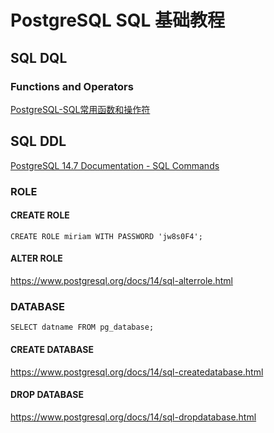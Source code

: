 # PostgreSQL SQL 基础教程


## SQL DQL


### Functions and Operators

[PostgreSQL-SQL常用函数和操作符](work/component/Back-End/PostgreSQL/PostgreSQL-SQL常用函数和操作符.md)


## SQL DDL

[PostgreSQL 14.7 Documentation - SQL Commands](https://www.postgresql.org/docs/14/sql-commands.html)


### ROLE

#### CREATE ROLE

`CREATE ROLE miriam WITH PASSWORD 'jw8s0F4';`

#### ALTER ROLE

https://www.postgresql.org/docs/14/sql-alterrole.html



### DATABASE

`SELECT datname FROM pg_database;`

#### CREATE DATABASE

https://www.postgresql.org/docs/14/sql-createdatabase.html


#### DROP DATABASE

https://www.postgresql.org/docs/14/sql-dropdatabase.html


### SCHEMA

#### CREATE SCHEMA

https://www.postgresql.org/docs/14/sql-createschema.html

#### DROP SCHEMA

https://www.postgresql.org/docs/14/sql-dropschema.html


### TABLE

#### CREATE TABLE

https://www.postgresql.org/docs/14/sql-createtable.html


Example
```sql
CREATE TABLE test (
    id     integer UNIQUE,
    name    varchar(40)
);
```

#### DROP TABLE

https://www.postgresql.org/docs/14/sql-droptable.html


### INDEX


#### CREATE INDEX

https://www.postgresql.org/docs/14/sql-createindex.html


### CONSTRAINT

添加 UNIQUE Constraint：
```SQL
ALTER TABLE <table_name> ADD CONSTRAINT <constraint_name> UNIQUE (column_name [, ... ])
```


添加 PRIMARY KEY Constraint：
```SQL
ALTER TABLE <table_name> ADD CONSTRAINT <constraint_name> PRIMARY KEY (column_name [, ... ])
```
PS：Primary key constraint 创建的同时也会创建名为 tablename_pkey 的 Primary Key。


基于 UNIQUE KEY 添加 PRIMARY KEY Constraint：
```sql
CREATE UNIQUE INDEX CONCURRENTLY dist_id_temp_idx ON distributors (dist_id);

ALTER TABLE distributors DROP CONSTRAINT distributors_pkey,
ADD CONSTRAINT distributors_pkey PRIMARY KEY USING INDEX dist_id_temp_idx;
```


删除 Constraint：
```SQL
ALTER TABLE <table_name> DROP CONSTRAINT [ IF EXISTS ]  constraint_name [ RESTRICT | CASCADE ]
```


## SQL DML


### INSERT

https://www.postgresql.org/docs/current/sql-insert.html


## 其他命令

查看 PostgreSQL 版本
```sql
SELECT version()
```

查看 PostgreSQL 保留字
```sql
SELECT pg_get_keywords();
```


查看 Table 名
```sql
SELECT table_name
FROM information_schema.tables
WHERE table_schema = 'public';
```

查询 Table 结构
https://www.postgresql.org/docs/current/information-schema.html

```mysql
select
	column_name,
    data_type,
    character_maximum_length,
    column_default,
    is_nullable
from information_schema.columns
where table_schema = 'public'
and table_name = 'xqc.test';
```


查看数据类型信息，pg_type 表
https://www.postgresql.org/docs/14/catalogs.html
```mysql
-- 查看数据类型长度
SELECT typlen FROM pg_type WHERE oid = pg_typeof(33);
```


查看 index 信息：pg_indexes 表
https://www.postgresql.org/docs/14/catalogs.html
```mysql
SELECT *
FROM pg_indexes
LIMIT 100
```


## 参考链接

1. [PostgreSQL菜鸟教程](https://www.runoob.com/postgresql/postgresql-tutorial.html)
2. [PostgreSQL 14.7 Documentation](https://www.postgresql.org/docs/14/index.html)
3. [PostgreSQL 14.7 Documentation - SQL Commands](https://www.postgresql.org/docs/14/sql-commands.html)
4. [PostgreSQL 14.7 - PostgreSQL interactive terminal](https://www.postgresql.org/docs/14/app-psql.html)
5. [PostgreSQL 14.7 - Catalogs](https://www.postgresql.org/docs/14/catalogs.html)
6. [数据库教程 - PostgreSQL](https://www.sjkjc.com/postgresql/basic/)
